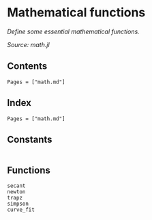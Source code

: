 # Mathematical functions

*Define some essential mathematical functions.*

*Source: math.jl*

## Contents

```@contents
Pages = ["math.md"]
```

## Index

```@index
Pages = ["math.md"]
```

## Constants

```@docs

```

## Functions

```@docs
secant
newton
trapz
simpson
curve_fit
```

